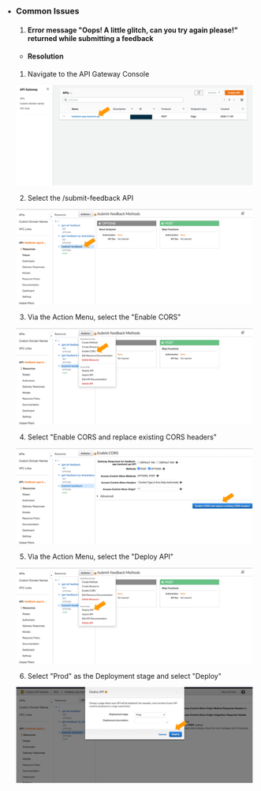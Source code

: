 - ### Common Issues

  1. #### Error message "Oops! A little glitch, can you try again please!" returned while submitting a feedback

  - #### Resolution

  1. Navigate to the API Gateway Console
  <p align="center">
    <img src="images/cors_001.png" alt="API"/>
  </p>

  2. Select the /submit-feedback API
  <p align="center">
    <img src="images/cors_002.png" alt="API"/>
  </p>

  3. Via the Action Menu, select the "Enable CORS"
  <p align="center">
    <img src="images/cors_003.png" alt="API"/>
  </p>

  4. Select "Enable CORS and replace existing CORS headers"
  <p align="center">
    <img src="images/cors_004.png" alt="API"/>
  </p>

  5. Via the Action Menu, select the "Deploy API"
  <p align="center">
    <img src="images/cors_005.png" alt="API"/>
  </p>

  6. Select "Prod" as the Deployment stage and select "Deploy"
  <p align="center">
    <img src="images/cors_006.png" alt="API"/>
  </p>

